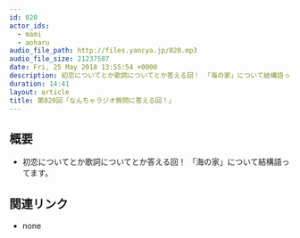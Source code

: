 ```yaml
---
id: 020
actor_ids:
  - mami
  - aoharu
audio_file_path: http://files.yancya.jp/020.mp3
audio_file_size: 21237587
date: Fri, 25 May 2018 13:55:54 +0000
description: 初恋についてとか歌詞についてとか答える回！ 「海の家」について結構語ってます。
duration: 14:41
layout: article
title: 第020回「なんちゃラジオ質問に答える回！」
---
```

## 概要

* 初恋についてとか歌詞についてとか答える回！ 「海の家」について結構語ってます。

## 関連リンク

* none
